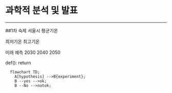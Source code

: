 # 과학적 분석 및 발표
-----

##1차 숙제
서울시 평균기온

최저기온 최고기온

미래 예측 2030 2040 2050


def():
  return


```mermaid
  flowchart TD;
    A[hypothesis] -->B{experiment};
    B --yes -->ok;
    B --No -->notok;
```

